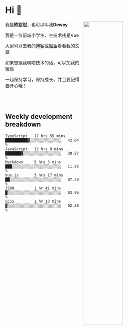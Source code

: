 # Hi 👋


[<img align="right" width="50%" src="https://github-readme-stats.vercel.app/api?username=OUDUIDUI&theme=dark&show_icons=true">](https://metrics.lecoq.io/OUDUIDUI?template=classic&#41;)

 我是**欧怼怼**，也可以叫我**Dewey**

我是一位前端小学生，主技术栈是Vue

大家可以去我的[博客](ouduidui.cn)或[掘金](https://juejin.cn/user/4309700183594366)看看我的文章

如果想跟我唠唠技术的话，可以加我的[微信](./images/wechat.jpeg)

一起保持学习，保持成长，并且要记得要开心哦！


<br/>
<br/>

##  Weekly development breakdown

<!--START_SECTION:waka-->

```text
TypeScript   17 hrs 55 mins  ██████████▓░░░░░░░░░░░░░░   42.04 %
JavaScript   13 hrs 9 mins   ███████▓░░░░░░░░░░░░░░░░░   30.87 %
Markdown     5 hrs 5 mins    ███░░░░░░░░░░░░░░░░░░░░░░   11.93 %
Vue.js       3 hrs 17 mins   ██░░░░░░░░░░░░░░░░░░░░░░░   07.70 %
JSON         1 hr 41 mins    █░░░░░░░░░░░░░░░░░░░░░░░░   03.96 %
SCSS         1 hr 13 mins    ▓░░░░░░░░░░░░░░░░░░░░░░░░   02.88 %
```

<!--END_SECTION:waka-->

